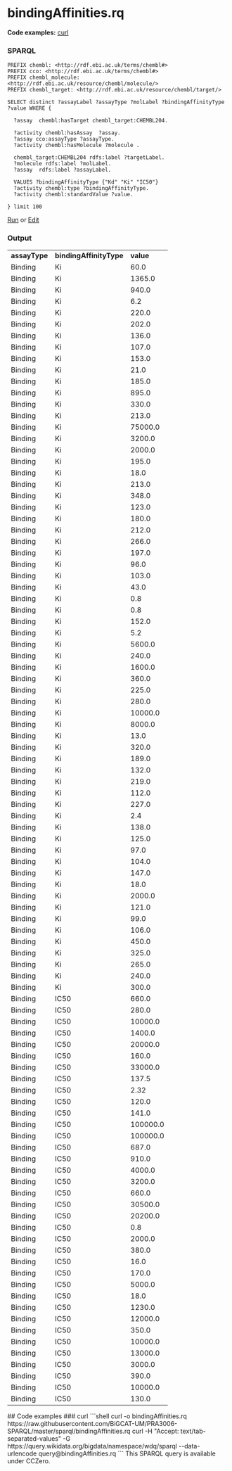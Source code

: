 # bindingAffinities.rq
**Code examples:** [curl](#curl)
### SPARQL
```sparql
PREFIX chembl: <http://rdf.ebi.ac.uk/terms/chembl#>
PREFIX cco: <http://rdf.ebi.ac.uk/terms/chembl#>
PREFIX chembl_molecule: <http://rdf.ebi.ac.uk/resource/chembl/molecule/>
PREFIX chembl_target: <http://rdf.ebi.ac.uk/resource/chembl/target/>

SELECT distinct ?assayLabel ?assayType ?molLabel ?bindingAffinityType ?value WHERE {

  ?assay  chembl:hasTarget chembl_target:CHEMBL204.
  
  ?activity chembl:hasAssay  ?assay.
  ?assay cco:assayType ?assayType.
  ?activity chembl:hasMolecule ?molecule .

  chembl_target:CHEMBL204 rdfs:label ?targetLabel.
  ?molecule rdfs:label ?molLabel.
  ?assay  rdfs:label ?assayLabel.

  VALUES ?bindingAffinityType {"Kd" "Ki" "IC50"}
  ?activity chembl:type ?bindingAffinityType.
  ?activity chembl:standardValue ?value.

} limit 100
```
[Run](https://chemblmirror.rdf.bigcat-bioinformatics.org/sparql/?query=PREFIX%20chembl%3A%20%3Chttp%3A%2F%2Frdf.ebi.ac.uk%2Fterms%2Fchembl%23%3E%0APREFIX%20cco%3A%20%3Chttp%3A%2F%2Frdf.ebi.ac.uk%2Fterms%2Fchembl%23%3E%0APREFIX%20chembl_molecule%3A%20%3Chttp%3A%2F%2Frdf.ebi.ac.uk%2Fresource%2Fchembl%2Fmolecule%2F%3E%0APREFIX%20chembl_target%3A%20%3Chttp%3A%2F%2Frdf.ebi.ac.uk%2Fresource%2Fchembl%2Ftarget%2F%3E%0A%0ASELECT%20distinct%20%3FassayLabel%20%3FassayType%20%3FmolLabel%20%3FbindingAffinityType%20%3Fvalue%20WHERE%20%7B%0A%0A%20%20%3Fassay%20%20chembl%3AhasTarget%20chembl_target%3ACHEMBL204.%0A%20%20%0A%20%20%3Factivity%20chembl%3AhasAssay%20%20%3Fassay.%0A%20%20%3Fassay%20cco%3AassayType%20%3FassayType.%0A%20%20%3Factivity%20chembl%3AhasMolecule%20%3Fmolecule%20.%0A%0A%20%20chembl_target%3ACHEMBL204%20rdfs%3Alabel%20%3FtargetLabel.%0A%20%20%3Fmolecule%20rdfs%3Alabel%20%3FmolLabel.%0A%20%20%3Fassay%20%20rdfs%3Alabel%20%3FassayLabel.%0A%0A%20%20VALUES%20%3FbindingAffinityType%20%7B%22Kd%22%20%22Ki%22%20%22IC50%22%7D%0A%20%20%3Factivity%20chembl%3Atype%20%3FbindingAffinityType.%0A%20%20%3Factivity%20chembl%3AstandardValue%20%3Fvalue.%0A%0A%7D%20limit%20100%0A) or [Edit](https://chemblmirror.rdf.bigcat-bioinformatics.org/?q=PREFIX%20chembl%3A%20%3Chttp%3A%2F%2Frdf.ebi.ac.uk%2Fterms%2Fchembl%23%3E%0APREFIX%20cco%3A%20%3Chttp%3A%2F%2Frdf.ebi.ac.uk%2Fterms%2Fchembl%23%3E%0APREFIX%20chembl_molecule%3A%20%3Chttp%3A%2F%2Frdf.ebi.ac.uk%2Fresource%2Fchembl%2Fmolecule%2F%3E%0APREFIX%20chembl_target%3A%20%3Chttp%3A%2F%2Frdf.ebi.ac.uk%2Fresource%2Fchembl%2Ftarget%2F%3E%0A%0ASELECT%20distinct%20%3FassayLabel%20%3FassayType%20%3FmolLabel%20%3FbindingAffinityType%20%3Fvalue%20WHERE%20%7B%0A%0A%20%20%3Fassay%20%20chembl%3AhasTarget%20chembl_target%3ACHEMBL204.%0A%20%20%0A%20%20%3Factivity%20chembl%3AhasAssay%20%20%3Fassay.%0A%20%20%3Fassay%20cco%3AassayType%20%3FassayType.%0A%20%20%3Factivity%20chembl%3AhasMolecule%20%3Fmolecule%20.%0A%0A%20%20chembl_target%3ACHEMBL204%20rdfs%3Alabel%20%3FtargetLabel.%0A%20%20%3Fmolecule%20rdfs%3Alabel%20%3FmolLabel.%0A%20%20%3Fassay%20%20rdfs%3Alabel%20%3FassayLabel.%0A%0A%20%20VALUES%20%3FbindingAffinityType%20%7B%22Kd%22%20%22Ki%22%20%22IC50%22%7D%0A%20%20%3Factivity%20chembl%3Atype%20%3FbindingAffinityType.%0A%20%20%3Factivity%20chembl%3AstandardValue%20%3Fvalue.%0A%0A%7D%20limit%20100%0A)


### Output
<!-- https://chemblmirror.rdf.bigcat-bioinformatics.org/sparql -->
<table>
  <tr>
    <td><b>assayType</b></td>
    <td><b>bindingAffinityType</b></td>
    <td><b>value</b></td>
  </tr>
  <tr>
    <td>Binding</td>
    <td>Ki</td>
    <td>60.0</td>
  </tr>
  <tr>
    <td>Binding</td>
    <td>Ki</td>
    <td>1365.0</td>
  </tr>
  <tr>
    <td>Binding</td>
    <td>Ki</td>
    <td>940.0</td>
  </tr>
  <tr>
    <td>Binding</td>
    <td>Ki</td>
    <td>6.2</td>
  </tr>
  <tr>
    <td>Binding</td>
    <td>Ki</td>
    <td>220.0</td>
  </tr>
  <tr>
    <td>Binding</td>
    <td>Ki</td>
    <td>202.0</td>
  </tr>
  <tr>
    <td>Binding</td>
    <td>Ki</td>
    <td>136.0</td>
  </tr>
  <tr>
    <td>Binding</td>
    <td>Ki</td>
    <td>107.0</td>
  </tr>
  <tr>
    <td>Binding</td>
    <td>Ki</td>
    <td>153.0</td>
  </tr>
  <tr>
    <td>Binding</td>
    <td>Ki</td>
    <td>21.0</td>
  </tr>
  <tr>
    <td>Binding</td>
    <td>Ki</td>
    <td>185.0</td>
  </tr>
  <tr>
    <td>Binding</td>
    <td>Ki</td>
    <td>895.0</td>
  </tr>
  <tr>
    <td>Binding</td>
    <td>Ki</td>
    <td>330.0</td>
  </tr>
  <tr>
    <td>Binding</td>
    <td>Ki</td>
    <td>213.0</td>
  </tr>
  <tr>
    <td>Binding</td>
    <td>Ki</td>
    <td>75000.0</td>
  </tr>
  <tr>
    <td>Binding</td>
    <td>Ki</td>
    <td>3200.0</td>
  </tr>
  <tr>
    <td>Binding</td>
    <td>Ki</td>
    <td>2000.0</td>
  </tr>
  <tr>
    <td>Binding</td>
    <td>Ki</td>
    <td>195.0</td>
  </tr>
  <tr>
    <td>Binding</td>
    <td>Ki</td>
    <td>18.0</td>
  </tr>
  <tr>
    <td>Binding</td>
    <td>Ki</td>
    <td>213.0</td>
  </tr>
  <tr>
    <td>Binding</td>
    <td>Ki</td>
    <td>348.0</td>
  </tr>
  <tr>
    <td>Binding</td>
    <td>Ki</td>
    <td>123.0</td>
  </tr>
  <tr>
    <td>Binding</td>
    <td>Ki</td>
    <td>180.0</td>
  </tr>
  <tr>
    <td>Binding</td>
    <td>Ki</td>
    <td>212.0</td>
  </tr>
  <tr>
    <td>Binding</td>
    <td>Ki</td>
    <td>266.0</td>
  </tr>
  <tr>
    <td>Binding</td>
    <td>Ki</td>
    <td>197.0</td>
  </tr>
  <tr>
    <td>Binding</td>
    <td>Ki</td>
    <td>96.0</td>
  </tr>
  <tr>
    <td>Binding</td>
    <td>Ki</td>
    <td>103.0</td>
  </tr>
  <tr>
    <td>Binding</td>
    <td>Ki</td>
    <td>43.0</td>
  </tr>
  <tr>
    <td>Binding</td>
    <td>Ki</td>
    <td>0.8</td>
  </tr>
  <tr>
    <td>Binding</td>
    <td>Ki</td>
    <td>0.8</td>
  </tr>
  <tr>
    <td>Binding</td>
    <td>Ki</td>
    <td>152.0</td>
  </tr>
  <tr>
    <td>Binding</td>
    <td>Ki</td>
    <td>5.2</td>
  </tr>
  <tr>
    <td>Binding</td>
    <td>Ki</td>
    <td>5600.0</td>
  </tr>
  <tr>
    <td>Binding</td>
    <td>Ki</td>
    <td>240.0</td>
  </tr>
  <tr>
    <td>Binding</td>
    <td>Ki</td>
    <td>1600.0</td>
  </tr>
  <tr>
    <td>Binding</td>
    <td>Ki</td>
    <td>360.0</td>
  </tr>
  <tr>
    <td>Binding</td>
    <td>Ki</td>
    <td>225.0</td>
  </tr>
  <tr>
    <td>Binding</td>
    <td>Ki</td>
    <td>280.0</td>
  </tr>
  <tr>
    <td>Binding</td>
    <td>Ki</td>
    <td>10000.0</td>
  </tr>
  <tr>
    <td>Binding</td>
    <td>Ki</td>
    <td>8000.0</td>
  </tr>
  <tr>
    <td>Binding</td>
    <td>Ki</td>
    <td>13.0</td>
  </tr>
  <tr>
    <td>Binding</td>
    <td>Ki</td>
    <td>320.0</td>
  </tr>
  <tr>
    <td>Binding</td>
    <td>Ki</td>
    <td>189.0</td>
  </tr>
  <tr>
    <td>Binding</td>
    <td>Ki</td>
    <td>132.0</td>
  </tr>
  <tr>
    <td>Binding</td>
    <td>Ki</td>
    <td>219.0</td>
  </tr>
  <tr>
    <td>Binding</td>
    <td>Ki</td>
    <td>112.0</td>
  </tr>
  <tr>
    <td>Binding</td>
    <td>Ki</td>
    <td>227.0</td>
  </tr>
  <tr>
    <td>Binding</td>
    <td>Ki</td>
    <td>2.4</td>
  </tr>
  <tr>
    <td>Binding</td>
    <td>Ki</td>
    <td>138.0</td>
  </tr>
  <tr>
    <td>Binding</td>
    <td>Ki</td>
    <td>125.0</td>
  </tr>
  <tr>
    <td>Binding</td>
    <td>Ki</td>
    <td>97.0</td>
  </tr>
  <tr>
    <td>Binding</td>
    <td>Ki</td>
    <td>104.0</td>
  </tr>
  <tr>
    <td>Binding</td>
    <td>Ki</td>
    <td>147.0</td>
  </tr>
  <tr>
    <td>Binding</td>
    <td>Ki</td>
    <td>18.0</td>
  </tr>
  <tr>
    <td>Binding</td>
    <td>Ki</td>
    <td>2000.0</td>
  </tr>
  <tr>
    <td>Binding</td>
    <td>Ki</td>
    <td>121.0</td>
  </tr>
  <tr>
    <td>Binding</td>
    <td>Ki</td>
    <td>99.0</td>
  </tr>
  <tr>
    <td>Binding</td>
    <td>Ki</td>
    <td>106.0</td>
  </tr>
  <tr>
    <td>Binding</td>
    <td>Ki</td>
    <td>450.0</td>
  </tr>
  <tr>
    <td>Binding</td>
    <td>Ki</td>
    <td>325.0</td>
  </tr>
  <tr>
    <td>Binding</td>
    <td>Ki</td>
    <td>265.0</td>
  </tr>
  <tr>
    <td>Binding</td>
    <td>Ki</td>
    <td>240.0</td>
  </tr>
  <tr>
    <td>Binding</td>
    <td>Ki</td>
    <td>300.0</td>
  </tr>
  <tr>
    <td>Binding</td>
    <td>IC50</td>
    <td>660.0</td>
  </tr>
  <tr>
    <td>Binding</td>
    <td>IC50</td>
    <td>280.0</td>
  </tr>
  <tr>
    <td>Binding</td>
    <td>IC50</td>
    <td>10000.0</td>
  </tr>
  <tr>
    <td>Binding</td>
    <td>IC50</td>
    <td>1400.0</td>
  </tr>
  <tr>
    <td>Binding</td>
    <td>IC50</td>
    <td>20000.0</td>
  </tr>
  <tr>
    <td>Binding</td>
    <td>IC50</td>
    <td>160.0</td>
  </tr>
  <tr>
    <td>Binding</td>
    <td>IC50</td>
    <td>33000.0</td>
  </tr>
  <tr>
    <td>Binding</td>
    <td>IC50</td>
    <td>137.5</td>
  </tr>
  <tr>
    <td>Binding</td>
    <td>IC50</td>
    <td>2.32</td>
  </tr>
  <tr>
    <td>Binding</td>
    <td>IC50</td>
    <td>120.0</td>
  </tr>
  <tr>
    <td>Binding</td>
    <td>IC50</td>
    <td>141.0</td>
  </tr>
  <tr>
    <td>Binding</td>
    <td>IC50</td>
    <td>100000.0</td>
  </tr>
  <tr>
    <td>Binding</td>
    <td>IC50</td>
    <td>100000.0</td>
  </tr>
  <tr>
    <td>Binding</td>
    <td>IC50</td>
    <td>687.0</td>
  </tr>
  <tr>
    <td>Binding</td>
    <td>IC50</td>
    <td>910.0</td>
  </tr>
  <tr>
    <td>Binding</td>
    <td>IC50</td>
    <td>4000.0</td>
  </tr>
  <tr>
    <td>Binding</td>
    <td>IC50</td>
    <td>3200.0</td>
  </tr>
  <tr>
    <td>Binding</td>
    <td>IC50</td>
    <td>660.0</td>
  </tr>
  <tr>
    <td>Binding</td>
    <td>IC50</td>
    <td>30500.0</td>
  </tr>
  <tr>
    <td>Binding</td>
    <td>IC50</td>
    <td>20200.0</td>
  </tr>
  <tr>
    <td>Binding</td>
    <td>IC50</td>
    <td>0.8</td>
  </tr>
  <tr>
    <td>Binding</td>
    <td>IC50</td>
    <td>2000.0</td>
  </tr>
  <tr>
    <td>Binding</td>
    <td>IC50</td>
    <td>380.0</td>
  </tr>
  <tr>
    <td>Binding</td>
    <td>IC50</td>
    <td>16.0</td>
  </tr>
  <tr>
    <td>Binding</td>
    <td>IC50</td>
    <td>170.0</td>
  </tr>
  <tr>
    <td>Binding</td>
    <td>IC50</td>
    <td>5000.0</td>
  </tr>
  <tr>
    <td>Binding</td>
    <td>IC50</td>
    <td>18.0</td>
  </tr>
  <tr>
    <td>Binding</td>
    <td>IC50</td>
    <td>1230.0</td>
  </tr>
  <tr>
    <td>Binding</td>
    <td>IC50</td>
    <td>12000.0</td>
  </tr>
  <tr>
    <td>Binding</td>
    <td>IC50</td>
    <td>350.0</td>
  </tr>
  <tr>
    <td>Binding</td>
    <td>IC50</td>
    <td>10000.0</td>
  </tr>
  <tr>
    <td>Binding</td>
    <td>IC50</td>
    <td>13000.0</td>
  </tr>
  <tr>
    <td>Binding</td>
    <td>IC50</td>
    <td>3000.0</td>
  </tr>
  <tr>
    <td>Binding</td>
    <td>IC50</td>
    <td>390.0</td>
  </tr>
  <tr>
    <td>Binding</td>
    <td>IC50</td>
    <td>10000.0</td>
  </tr>
  <tr>
    <td>Binding</td>
    <td>IC50</td>
    <td>130.0</td>
  </tr>
</table>
## Code examples
### curl
```shell
curl -o bindingAffinities.rq https://raw.githubusercontent.com/BiGCAT-UM/PRA3006-SPARQL/master/sparql/bindingAffinities.rq
curl -H "Accept: text/tab-separated-values" -G https://query.wikidata.org/bigdata/namespace/wdq/sparql --data-urlencode query@bindingAffinities.rq
```
This SPARQL query is available under CCZero.
